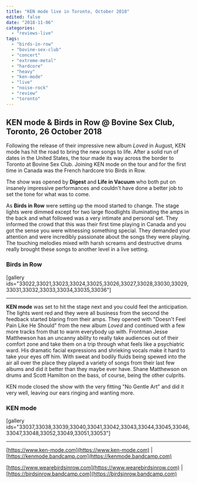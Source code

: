 ```yaml
---
title: "KEN mode live in Toronto, October 2018"
edited: false
date: "2018-11-06"
categories:
  - "reviews-live"
tags:
  - "birds-in-row"
  - "bovine-sex-club"
  - "concert"
  - "extreme-metal"
  - "hardcore"
  - "heavy"
  - "ken-mode"
  - "live"
  - "noise-rock"
  - "review"
  - "toronto"
---
```


## KEN mode & Birds in Row @ Bovine Sex Club, Toronto, 26 October 2018

Following the release of their impressive new album _Loved_ in August, KEN mode has hit the road to bring the new songs to life. After a solid run of dates in the United States, the tour made its way across the border to Toronto at Bovine Sex Club. Joining KEN mode on the tour and for the first time in Canada was the French hardcore trio Birds in Row.

The show was opened by **Digest** and **Life in Vacuum** who both put on insanely impressive performances and couldn't have done a better job to set the tone for what was to come.

As **Birds in Row** were setting up the mood started to change. The stage lights were dimmed except for two large floodlights illuminating the amps in the back and what followed was a very intimate and personal set. They informed the crowd that this was their first time playing in Canada and you got the sense you were witnessing something special. They demanded your attention and were incredibly passionate about the songs they were playing. The touching melodies mixed with harsh screams and destructive drums really brought these songs to another level in a live setting.

### Birds in Row

\[gallery ids="33022,33021,33023,33024,33025,33026,33027,33028,33030,33029,33031,33032,33033,33034,33035,33036"\]

* * *

**KEN mode** was set to hit the stage next and you could feel the anticipation. The lights went red and they were all business from the second the feedback started blaring from their amps. They opened with "Doesn't Feel Pain Like He Should" from the new album _Loved_ and continued with a few more tracks from that to warm everybody up with. Frontman Jesse Matthewson has an uncanny ability to really take audiences out of their comfort zone and take them on a trip through what feels like a psychiatric ward. His dramatic facial expressions and shrieking vocals make it hard to take your eyes off him. With sweat and bodily fluids being spewed into the air all over the place they played a variety of songs from their last few albums and did it better than they maybe ever have. Shane Matthewson on drums and Scott Hamilton on the bass, of course, being the other culprits.

KEN mode closed the show with the very fitting "No Gentle Art" and did it very well, leaving our ears ringing and wanting more.

### KEN mode

\[gallery ids="33037,33038,33039,33040,33041,33042,33043,33044,33045,33046,33047,33048,33052,33049,33051,33053"\]

* * *

[https://www.ken-mode.com](https://www.ken-mode.com) | [https://kenmode.bandcamp.com](https://kenmode.bandcamp.com)

[https://www.wearebirdsinrow.com](https://www.wearebirdsinrow.com) | [https://birdsinrow.bandcamp.com](https://birdsinrow.bandcamp.com)
